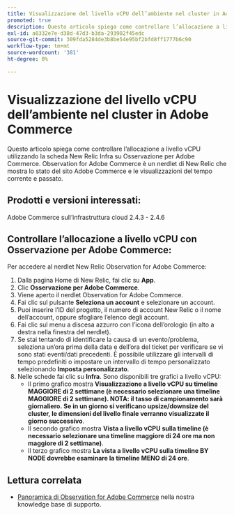 ```yaml
---
title: Visualizzazione del livello vCPU dell’ambiente nel cluster in Adobe Commerce
promoted: true
description: Questo articolo spiega come controllare l’allocazione a livello vCPU utilizzando la scheda New Relic Infra su Osservazione per Adobe Commerce. Observation for Adobe Commerce è un nerdlet di New Relic che mostra lo stato del sito Adobe Commerce e le visualizzazioni del tempo corrente e passato.
exl-id: a0332e7e-d38d-47d3-b3da-293902f45edc
source-git-commit: 309fda5284de3b8be54e95bf2bfd8ff1777b6c90
workflow-type: tm+mt
source-wordcount: '381'
ht-degree: 0%

---
```


# Visualizzazione del livello vCPU dell’ambiente nel cluster in Adobe Commerce

Questo articolo spiega come controllare l’allocazione a livello vCPU utilizzando la scheda New Relic Infra su Osservazione per Adobe Commerce. Observation for Adobe Commerce è un nerdlet di New Relic che mostra lo stato del sito Adobe Commerce e le visualizzazioni del tempo corrente e passato.

## Prodotti e versioni interessati:

Adobe Commerce sull’infrastruttura cloud 2.4.3 - 2.4.6

## Controllare l’allocazione a livello vCPU con Osservazione per Adobe Commerce:

Per accedere al nerdlet New Relic Observation for Adobe Commerce:

1. Dalla pagina Home di New Relic, fai clic su **App**.
1. Clic **Osservazione per Adobe Commerce**.
1. Viene aperto il nerdlet Observation for Adobe Commerce.
1. Fai clic sul pulsante **Seleziona un account** e selezionare un account.
1. Puoi inserire l’ID del progetto, il numero di account New Relic o il nome dell’account, oppure sfogliare l’elenco degli account.
1. Fai clic sul menu a discesa azzurro con l’icona dell’orologio (in alto a destra nella finestra del nerdlet).
1. Se stai tentando di identificare la causa di un evento/problema, seleziona un’ora prima della data e dell’ora del ticket per verificare se vi sono stati eventi/dati precedenti. È possibile utilizzare gli intervalli di tempo predefiniti o impostare un intervallo di tempo personalizzato selezionando **Imposta personalizzato**.
1. Nelle schede fai clic su **Infra**. Sono disponibili tre grafici a livello vCPU:
   * Il primo grafico mostra **Visualizzazione a livello vCPU su timeline MAGGIORE di 2 settimane (è necessario selezionare una timeline MAGGIORE di 2 settimane). NOTA: il tasso di campionamento sarà giornaliero. Se in un giorno si verificano upsize/downsize del cluster, le dimensioni del livello finale verranno visualizzate il giorno successivo**.
   * Il secondo grafico mostra **Vista a livello vCPU sulla timeline (è necessario selezionare una timeline maggiore di 24 ore ma non maggiore di 2 settimane)**.
   * Il terzo grafico mostra **La vista a livello vCPU sulla timeline BY NODE dovrebbe esaminare la timeline MENO di 24 ore**.

## Lettura correlata

* [Panoramica di Observation for Adobe Commerce](/help/support-tools/observation-for-adobe-commerce/observation-adobe-commerce-overview.md) nella nostra knowledge base di supporto.
